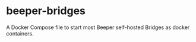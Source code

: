 # beeper-bridges
A Docker Compose file to start most Beeper self-hosted Bridges as docker containers.
